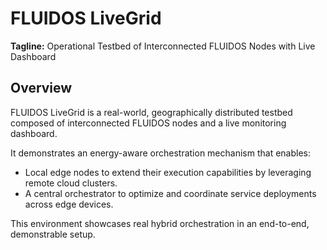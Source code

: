 # FLUIDOS LiveGrid

**Tagline:** Operational Testbed of Interconnected FLUIDOS Nodes with Live Dashboard

## Overview

FLUIDOS LiveGrid is a real-world, geographically distributed testbed composed of interconnected FLUIDOS nodes and a live monitoring dashboard.

It demonstrates an energy-aware orchestration mechanism that enables:

- Local edge nodes to extend their execution capabilities by leveraging remote cloud clusters.
- A central orchestrator to optimize and coordinate service deployments across edge devices.

This environment showcases real hybrid orchestration in an end-to-end, demonstrable setup.
